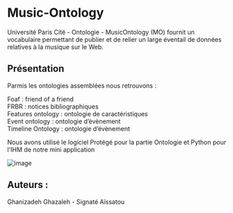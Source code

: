 # Music-Ontology
Université Paris Cité - Ontologie - MusicOntology (MO) fournit  un vocabulaire permettant de publier et de relier un large éventail de données relatives à la musique sur le Web.



## Présentation 

Parmis les ontologies assemblées nous retrouvons : 

Foaf : friend of a friend  
FRBR : notices bibliographiques  
Features ontology : ontologie de caractéristiques  
Event ontology : ontologie d’évènement   
Timeline Ontology : ontologie d’évènement    

Nous avons utilisé le logiciel Protégé pour la partie Ontologie et Python pour l'IHM de notre mini application 

![image](https://github.com/Calliope-commits/Music-Ontology/assets/61286710/c7f7475a-e968-44b2-978b-8fad912174a4)


## Auteurs : 

Ghanizadeh Ghazaleh -  Signaté Aïssatou

